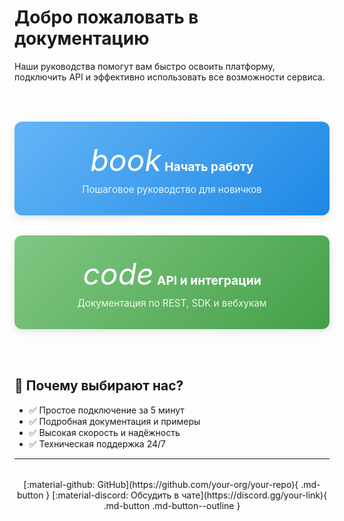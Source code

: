 # Добро пожаловать в документацию

Наши руководства помогут вам быстро освоить платформу, подключить API и эффективно использовать все возможности сервиса.

<br>

<div class="grid" style="display: grid; grid-template-columns: repeat(auto-fit, minmax(300px, 1fr)); gap: 2rem; margin: 2rem 0;">
  <a href="getting-started/" class="md-button md-button--primary" style="padding: 2rem; font-size: 1.2rem; text-align: center; border-radius: 12px; background: linear-gradient(135deg, #64B5F6, #1E88E5); color: white; text-decoration: none; box-shadow: 0 4px 12px rgba(0,0,0,0.1); transition: transform 0.2s;">
    <i class="material-icons" style="font-size: 3rem; margin-bottom: 0.5rem;">book</i>
    <strong>Начать работу</strong>
    <div style="margin-top: 0.5rem; font-size: 0.95rem; opacity: 0.9;">Пошаговое руководство для новичков</div>
  </a>
  <a href="api-reference/" class="md-button md-button--primary" style="padding: 2rem; font-size: 1.2rem; text-align: center; border-radius: 12px; background: linear-gradient(135deg, #81C784, #43A047); color: white; text-decoration: none; box-shadow: 0 4px 12px rgba(0,0,0,0.1); transition: transform 0.2s;">
    <i class="material-icons" style="font-size: 3rem; margin-bottom: 0.5rem;">code</i>
    <strong>API и интеграции</strong>
    <div style="margin-top: 0.5rem; font-size: 0.95rem; opacity: 0.9;">Документация по REST, SDK и вебхукам</div>
  </a>
</div>

<br>

## 🌟 Почему выбирают нас?

- ✅ Простое подключение за 5 минут
- ✅ Подробная документация и примеры
- ✅ Высокая скорость и надёжность
- ✅ Техническая поддержка 24/7

---

<div class="mdx-badge" style="text-align: center; margin-top: 2rem;">
  [:material-github: GitHub](https://github.com/your-org/your-repo){ .md-button }
  [:material-discord: Обсудить в чате](https://discord.gg/your-link){ .md-button .md-button--outline }
</div>